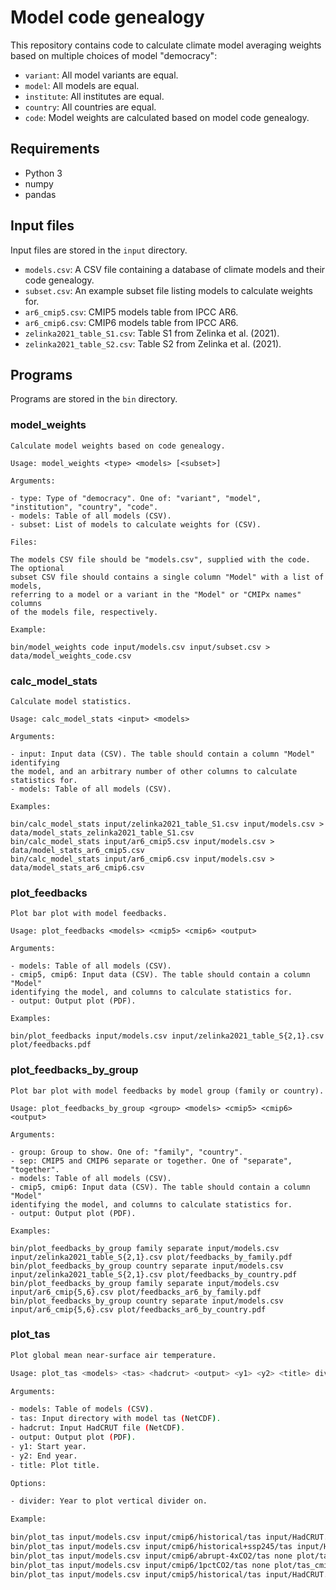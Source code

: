# Model code genealogy

This repository contains code to calculate climate model averaging weights
based on multiple choices of model "democracy":

- `variant`: All model variants are equal.
- `model`: All models are equal.
- `institute`: All institutes are equal.
- `country`: All countries are equal.
- `code`: Model weights are calculated based on model code genealogy.

## Requirements

- Python 3
- numpy
- pandas

## Input files

Input files are stored in the `input` directory.

- `models.csv`: A CSV file containing a database of climate models and their
  code genealogy.
- `subset.csv`: An example subset file listing models to calculate weights for.
- `ar6_cmip5.csv`: CMIP5 models table from IPCC AR6.
- `ar6_cmip6.csv`: CMIP6 models table from IPCC AR6.
- `zelinka2021_table_S1.csv`: Table S1 from Zelinka et al. (2021).
- `zelinka2021_table_S2.csv`: Table S2 from Zelinka et al. (2021).

## Programs

Programs are stored in the `bin` directory.

### model\_weights

```
Calculate model weights based on code genealogy.

Usage: model_weights <type> <models> [<subset>]

Arguments:

- type: Type of "democracy". One of: "variant", "model", "institution", "country", "code".
- models: Table of all models (CSV).
- subset: List of models to calculate weights for (CSV).

Files:

The models CSV file should be "models.csv", supplied with the code. The optional
subset CSV file should contains a single column "Model" with a list of models,
referring to a model or a variant in the "Model" or "CMIPx names" columns
of the models file, respectively.

Example:

bin/model_weights code input/models.csv input/subset.csv > data/model_weights_code.csv
```

### calc\_model\_stats

```
Calculate model statistics.

Usage: calc_model_stats <input> <models>

Arguments:

- input: Input data (CSV). The table should contain a column "Model" identifying
the model, and an arbitrary number of other columns to calculate statistics for.
- models: Table of all models (CSV).

Examples:

bin/calc_model_stats input/zelinka2021_table_S1.csv input/models.csv > data/model_stats_zelinka2021_table_S1.csv
bin/calc_model_stats input/ar6_cmip5.csv input/models.csv > data/model_stats_ar6_cmip5.csv
bin/calc_model_stats input/ar6_cmip6.csv input/models.csv > data/model_stats_ar6_cmip6.csv
```

### plot\_feedbacks

```
Plot bar plot with model feedbacks.

Usage: plot_feedbacks <models> <cmip5> <cmip6> <output>

Arguments:

- models: Table of all models (CSV).
- cmip5, cmip6: Input data (CSV). The table should contain a column "Model"
identifying the model, and columns to calculate statistics for.
- output: Output plot (PDF).

Examples:

bin/plot_feedbacks input/models.csv input/zelinka2021_table_S{2,1}.csv plot/feedbacks.pdf
```

### plot\_feedbacks\_by\_group

```
Plot bar plot with model feedbacks by model group (family or country).

Usage: plot_feedbacks_by_group <group> <models> <cmip5> <cmip6> <output>

Arguments:

- group: Group to show. One of: "family", "country".
- sep: CMIP5 and CMIP6 separate or together. One of "separate", "together".
- models: Table of all models (CSV).
- cmip5, cmip6: Input data (CSV). The table should contain a column "Model"
identifying the model, and columns to calculate statistics for.
- output: Output plot (PDF).

Examples:

bin/plot_feedbacks_by_group family separate input/models.csv input/zelinka2021_table_S{2,1}.csv plot/feedbacks_by_family.pdf
bin/plot_feedbacks_by_group country separate input/models.csv input/zelinka2021_table_S{2,1}.csv plot/feedbacks_by_country.pdf
bin/plot_feedbacks_by_group family separate input/models.csv input/ar6_cmip{5,6}.csv plot/feedbacks_ar6_by_family.pdf
bin/plot_feedbacks_by_group country separate input/models.csv input/ar6_cmip{5,6}.csv plot/feedbacks_ar6_by_country.pdf
```

### plot\_tas

```sh
Plot global mean near-surface air temperature.

Usage: plot_tas <models> <tas> <hadcrut> <output> <y1> <y2> <title> divider: <divider>

Arguments:

- models: Table of models (CSV).
- tas: Input directory with model tas (NetCDF).
- hadcrut: Input HadCRUT file (NetCDF).
- output: Output plot (PDF).
- y1: Start year.
- y2: End year.
- title: Plot title.

Options:

- divider: Year to plot vertical divider on.

Example:

bin/plot_tas input/models.csv input/cmip6/historical/tas input/HadCRUT.5.0.1.0.analysis.summary_series.global.monthly.nc plot/tas_cmip6_historical.pdf 1850 2014 'CMIP6 historical'
bin/plot_tas input/models.csv input/cmip6/historical+ssp245/tas input/HadCRUT.5.0.1.0.analysis.summary_series.global.monthly.nc plot/tas_cmip6_historical+ssp245.pdf 1850 2099 'CMIP6 historical + SSP2-4.5' divider: 2015
bin/plot_tas input/models.csv input/cmip6/abrupt-4xCO2/tas none plot/tas_cmip6_abrupt-4xCO2.pdf 1850 1999 'CMIP6 abrupt-4xCO2'
bin/plot_tas input/models.csv input/cmip6/1pctCO2/tas none plot/tas_cmip6_1pctCO2.pdf 1850 1999 'CMIP6 1pctCO2'
bin/plot_tas input/models.csv input/cmip5/historical/tas input/HadCRUT.5.0.1.0.analysis.summary_series.global.monthly.nc plot/tas_cmip5_historical.pdf 1850 2005 'CMIP5 historical'
```
